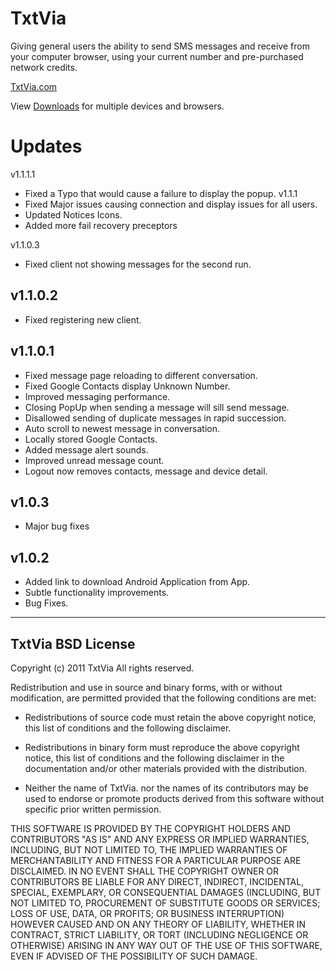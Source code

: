 TxtVia
======
Giving general users the ability to send SMS messages and receive from your computer browser, using your current number and pre-purchased network credits.

[TxtVia.com](http://txtvia.com/)

View [Downloads](http://txtvia.com/download) for multiple devices and browsers. 

Updates
====
v1.1.1.1
* Fixed a Typo that would cause a failure to display the popup.
v1.1.1
* Fixed Major issues causing connection and display issues for all users.
* Updated Notices Icons.
* Added more fail recovery preceptors

v1.1.0.3
* Fixed client not showing messages for the second run.

v1.1.0.2
----
* Fixed registering new client.

v1.1.0.1
----
* Fixed message page reloading to different conversation.
* Fixed Google Contacts display Unknown Number.
* Improved messaging performance.
* Closing PopUp when sending a message will sill send message.
* Disallowed sending of duplicate messages in rapid succession.
* Auto scroll to newest message in conversation.
* Locally stored Google Contacts.
* Added message alert sounds.
* Improved unread message count.
* Logout now removes contacts, message and device detail.

v1.0.3
-----
* Major bug fixes

v1.0.2
-----
* Added link to download Android Application from App.
* Subtle functionality improvements.
* Bug Fixes.


----

TxtVia BSD License
----

Copyright (c) 2011 TxtVia
All rights reserved.

Redistribution and use in source and binary forms, with or without modification, are permitted provided that the following conditions are met:

* Redistributions of source code must retain the above copyright notice, this list of conditions and the following disclaimer.

* Redistributions in binary form must reproduce the above copyright notice, this list of conditions and the following disclaimer in the documentation and/or other materials provided with the distribution.

* Neither the name of TxtVia. nor the names of its contributors may be used to endorse or promote products derived from this software without specific prior written permission.

THIS SOFTWARE IS PROVIDED BY THE COPYRIGHT HOLDERS AND CONTRIBUTORS "AS IS" AND ANY EXPRESS OR IMPLIED WARRANTIES, INCLUDING, BUT NOT LIMITED TO, THE IMPLIED WARRANTIES OF MERCHANTABILITY AND FITNESS FOR A PARTICULAR PURPOSE ARE DISCLAIMED. IN NO EVENT SHALL THE COPYRIGHT OWNER OR CONTRIBUTORS BE LIABLE FOR ANY DIRECT, INDIRECT, INCIDENTAL, SPECIAL, EXEMPLARY, OR CONSEQUENTIAL DAMAGES (INCLUDING, BUT NOT LIMITED TO, PROCUREMENT OF SUBSTITUTE GOODS OR SERVICES; LOSS OF USE, DATA, OR PROFITS; OR BUSINESS INTERRUPTION) HOWEVER CAUSED AND ON ANY THEORY OF LIABILITY, WHETHER IN CONTRACT, STRICT LIABILITY, OR TORT (INCLUDING NEGLIGENCE OR OTHERWISE) ARISING IN ANY WAY OUT OF THE USE OF THIS SOFTWARE, EVEN IF ADVISED OF THE POSSIBILITY OF SUCH DAMAGE.
